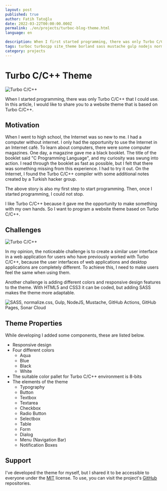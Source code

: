 ```yaml
---
layout: post
published: true
author: Fatih Tatoğlu
date: 2022-03-22T00:00:00.000Z
permalink: ./en/projects/turboc-blog-theme.html
language: en

description: When I first started programming, there was only Turbo C/C++ I could use. In this article, I'll be talking about the site theme I created based on Turbo C/C++.
tags: turboc turbocpp site_theme borland sass mustache gulp nodejs normalizecss github_actions github_pages
category: projects
---
```


# Turbo C/C++ Theme

![Turbo C/C++](../image/turboc_0001.png "Turbo C/C++")

When I started programming, there was only Turbo C/C++ that I could use. In this article, I would like to share you to a website theme that is based on Turbo C/C++.

## Motivation

When I went to high school, the Internet was so new to me. I had a computer without internet. I only had the opportunity to use the Internet in an Internet café. To learn about computers, there were some computer magazines. One day, a magazine gave me a black booklet. The title of the booklet said "C Programming Language", and my curiosity was swung into action. I read through the booklet as fast as possible, but I felt that there was something missing from this experience. I had to try it out. On the Internet, I found the Turbo C/C++ compiler with some additional notes created by a Turkish hacker group.

The above story is also my first step to start programming. Then, once I started programming, I could not stop.

I like Turbo C/C++ because it gave me the opportunity to make something with my own hands. So I want to program a website theme based on Turbo C/C++.

## Challenges

![Turbo C/C++](../image/turboc_0002.png "Turbo C/C++")

In my opinion, the noticeable challenge is to create a similar user interface in a web application for users who have previously worked with Turbo C/C++, because the user interfaces of web applications and desktop applications are completely different. To achieve this, I need to make users feel the same when using them.

Another challenge is adding different colors and responsive design features to the theme. With HTML5 and CSS3 it can be coded, but adding SASS makes the theme more adaptable.

![SASS, normalize.css, Gulp, NodeJS, Mustache, GitHub Actions, GitHub Pages, Sonar Cloud](../image/turboc_tech.png "Project Libraries & Technologies")

## Theme Properties

While developing I added some components, these are listed below.

- Responsive design
- Four different colors
  - Aqua
  - Blue
  - Black
  - White
- The suitable color pallet for Turbo C/C++ environment is 8-bits
- The elements of the theme
  - Typography
  - Button
  - Textbox
  - Textarea
  - Checkbox
  - Radio Button
  - Selectbox
  - Table
  - Form
  - Dialog
  - Menu (Navigation Bar)
  - Notification Boxes

## Support

I've developed the theme for myself, but I shared it to be accessible to everyone under the [MIT](https://github.com/fatihtatoglu/blog-theme-turboc/blob/master/LICENSE "MIT License of the Project") license. To use, you can visit the project's [GitHub](https://github.com/fatihtatoglu/blog-theme-turboc "GitHub Address of the Project") repositories.
